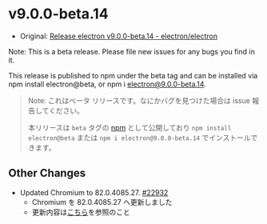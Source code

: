 # v9.0.0-beta.14

- Original: [Release electron v9.0.0-beta.14 - electron/electron](https://github.com/electron/electron/releases/tag/v9.0.0-beta.14)

Note: This is a beta release. Please file new issues for any bugs you find in it.

This release is published to npm under the beta tag and can be installed via npm install electron@beta, or npm i electron@9.0.0-beta.14.

> Note: これはベータ リリースです。なにかバグを見つけた場合は issue 報告してください。
>
> 本リリースは `beta` タグの [npm](https://www.npmjs.com/package/electron) として公開しており `npm install electron@beta` または `npm i electron@9.0.0-beta.14` でインストールできます。

## Other Changes

- Updated Chromium to 82.0.4085.27. [#22932](https://github.com/electron/electron/pull/22932)
  - Chromium を 82.0.4085.27 へ更新しました
  - 更新内容は[こちら](https://chromium.googlesource.com/chromium/src/+log/82.0.4085.14..82.0.4085.27?n=10000&pretty=fuller)を参照のこと
